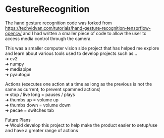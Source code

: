 # GestureRecognition

The hand gesture recognition code was forked from https://techvidvan.com/tutorials/hand-gesture-recognition-tensorflow-opencv/ and I had written a smaller piece of code to allow the user to access media control through the camera.<br />

This was a smaller computer vision side project that has helped me explore and learn about various tools used to develop projects such as...<br />
 ➜ cv2<br />
 ➜ numpy<br />
 ➜ mediapipe<br />
 ➜ pyautogui<br />

Actions (executes one action at a time as long as the previous is not the same as current; to prevent spammed actions)<br />
 ➜ stop / live long = pauses / plays<br />
 ➜ thumbs up = volume up<br />
 ➜ thumbs down = volume down<br />
 ➜ pecae = switches tab<br />

Future Plans<br />
➜ Would develop this project to help make the product easier to setup/use and have a greater range of actions<br />
